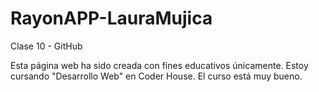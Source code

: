 # RayonAPP-LauraMujica
Clase 10 - GitHub

Esta página web ha sido creada con fines educativos únicamente. Estoy cursando "Desarrollo Web" en Coder House. El curso está muy bueno.
